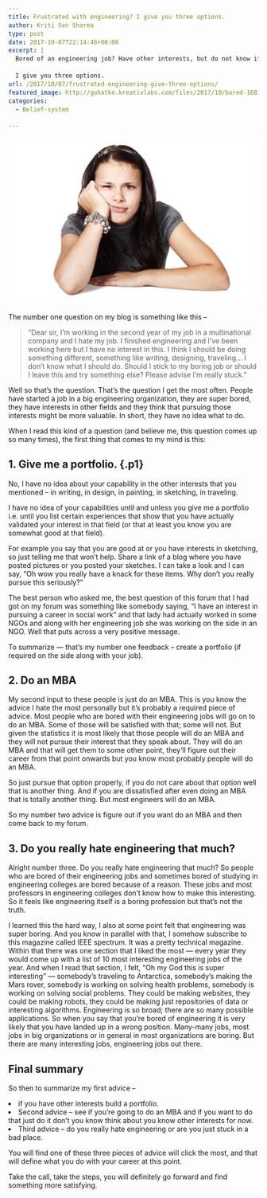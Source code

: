 ```yaml
---
title: Frustrated with engineering? I give you three options.
author: Kriti Sen Sharma
type: post
date: 2017-10-07T22:14:46+00:00
excerpt: |
  Bored of an engineering job? Have other interests, but do not know if you should pursue them?
  
  I give you three options.
url: /2017/10/07/frustrated-engineering-give-three-options/
featured_image: http://gohatke.kreativlabs.com/files/2017/10/bored-16811_1920.jpg
categories:
  - Belief-system

---
```


![bored](https://raw.githubusercontent.com/kritisen/gohatke/main/content/images/2017/10/bored-16811_1920.jpg)

 The number one question on my blog is something like this – 

> <p class="p1">
>   <span class="s1">“Dear sir, I&#8217;m working in the second year of my job in a multinational company and I hate my job. I finished engineering and I&#8217;ve been working here but I have no interest in this. I think I should be doing something different, something like writing, designing, traveling&#8230; I don&#8217;t know what I should do. Should I stick to my boring job or should I leave this and try something else? Please advise I&#8217;m really stuck.&#8221;</span>
> </p>

<p class="p1">
  <span class="s1">Well so that&#8217;s the question. That&#8217;s the question I get the most often. People have started a job in a big engineering organization, they are super bored, they have interests in other fields and they think that pursuing those interests might be more valuable. In short, they have no idea what to do. </span>
</p>

<p class="p1">
  <span class="s1">When I read this kind of a question (and believe me, this question comes up so many times), the first thing that comes to my mind is this:</span>
</p>

## <span class="s1">1. Give me a portfolio. </span> {.p1}

<p class="p1">
  <span class="s1">No, I have no idea about your capability in the other interests that you mentioned &#8211; in writing, in design, in painting, in sketching, in traveling. </span>
</p>

<p class="p1">
  <span class="s1">I have no idea of your capabilities until and unless you give me a portfolio i.e. until you list certain experiences that show that you have actually validated your interest in that field (or that at least you know you are somewhat good at that field).</span>
</p>

<p class="p1">
  <span class="s1">For example you say that you are good at or you have interests in sketching, so just telling me that won&#8217;t help. Share a link of a blog where you have posted pictures or you posted your sketches. I can take a look and I can say, “Oh wow you really have a knack for these items. Why don&#8217;t you really pursue this seriously?” </span>
</p>

<p class="p1">
  <span class="s1">The best person who asked me, the best question of this forum that I had got on my forum was something like somebody saying, “I have an interest in pursuing a career in social work” and that lady had actually worked in some NGOs and along with her engineering job she was working on the side in an NGO. Well that puts across a very positive message. </span>
</p>

<p class="p1">
  <span class="s1">To summarize &#8212; that&#8217;s my number one feedback &#8211; create a portfolio (if required on the side along with your job).</span>
</p>

## 2. Do an MBA

<p class="p1">
  <span class="s1">My second input to these people is just do an MBA. </span>This is you know the advice I hate the most personally but it&#8217;s probably a required piece of advice. Most people who are bored with their engineering jobs will go on to do an MBA. Some of those will be satisfied with that; some will not. But given the statistics it is most likely that those people will do an MBA and they will not pursue their interest that they speak about. They will do an MBA and that will get them to some other point, they&#8217;ll figure out their career from that point onwards but you know most probably people will do an MBA.
</p>

<p class="p1">
  So just pursue that option properly, if you do not care about that option well that is another thing. And if you are dissatisfied after even doing an MBA that is totally another thing. But most engineers will do an MBA.
</p>

<p class="p1">
  So my number two advice is figure out if you want do an MBA and then come back to my forum.
</p>

## 3. Do you really hate engineering that much?

<p class="p1">
  <span class="s1">Alright number three. Do you really hate engineering that much? So people who are bored of their engineering jobs and sometimes bored of studying in engineering colleges are bored because of a reason. These jobs and most professors in engineering colleges don&#8217;t know how to make this interesting. So it feels like engineering itself is a boring profession but that&#8217;s not the truth. </span>
</p>

<p class="p1">
  <span class="s1">I learned this the hard way, I also at some point felt that engineering was super boring. And you know in parallel with that, I somehow subscribe to this magazine called IEEE spectrum. It was a pretty technical magazine. Within that there was one section that I liked the most &#8212; every year they would come up with a list of 10 most interesting engineering jobs of the year. And when I read that section, I felt, “Oh my God this is super interesting&#8221; &#8212; somebody&#8217;s traveling to Antarctica, somebody&#8217;s making the Mars rover, somebody is working on solving health problems, somebody is working on solving social problems. They could be making websites, they could be making robots, they could be making just repositories of data or  interesting algorithms. Engineering is so broad; there are so many possible applications. So when you say that you&#8217;re bored of engineering it is very likely that you have landed up in a wrong position. Many-many jobs, most jobs in big organizations or in general in most organizations are boring. But there are many interesting jobs, engineering jobs out there. </span>
</p>

## Final summary

<p class="p1">
  <span class="s1">So then to summarize my first advice &#8211; </span>
</p>

<li class="p1">
  <span class="s1">if you have other interests build a portfolio. </span>
</li>
<li class="p1">
  <span class="s1">Second advice &#8211; see if you&#8217;re going to do an MBA and if you want to do that just do it don&#8217;t you know think about you know other interests for now. </span>
</li>
<li class="p1">
  <span class="s1">Third advice &#8211; do you really hate engineering or are you just stuck in a bad place. </span>
</li>

<span class="s1">You will find one of these three pieces of advice will click the most, and that will define what you do with your career at this point. </span>

<span class="s1">Take the call, take the steps, you will definitely go forward and find something more satisfying.</span>
